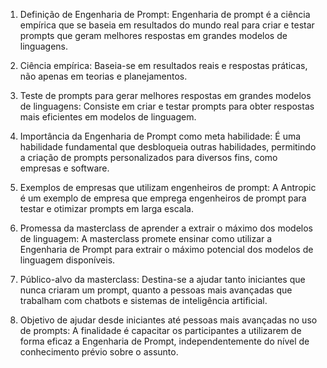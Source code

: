 1. Definição de Engenharia de Prompt: Engenharia de prompt é a ciência empírica que se baseia em resultados do mundo real para criar e testar prompts que geram melhores respostas em grandes modelos de linguagens.
   
2. Ciência empírica: Baseia-se em resultados reais e respostas práticas, não apenas em teorias e planejamentos.

3. Teste de prompts para gerar melhores respostas em grandes modelos de linguagens: Consiste em criar e testar prompts para obter respostas mais eficientes em modelos de linguagem.

4. Importância da Engenharia de Prompt como meta habilidade: É uma habilidade fundamental que desbloqueia outras habilidades, permitindo a criação de prompts personalizados para diversos fins, como empresas e software.

5. Exemplos de empresas que utilizam engenheiros de prompt: A Antropic é um exemplo de empresa que emprega engenheiros de prompt para testar e otimizar prompts em larga escala.

6. Promessa da masterclass de aprender a extrair o máximo dos modelos de linguagem: A masterclass promete ensinar como utilizar a Engenharia de Prompt para extrair o máximo potencial dos modelos de linguagem disponíveis.

7. Público-alvo da masterclass: Destina-se a ajudar tanto iniciantes que nunca criaram um prompt, quanto a pessoas mais avançadas que trabalham com chatbots e sistemas de inteligência artificial.

8. Objetivo de ajudar desde iniciantes até pessoas mais avançadas no uso de prompts: A finalidade é capacitar os participantes a utilizarem de forma eficaz a Engenharia de Prompt, independentemente do nível de conhecimento prévio sobre o assunto.